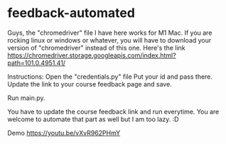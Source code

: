 # feedback-automated

Guys, the "chromedriver" file I have here works for M1 Mac. If you are rocking linux or windows or whatever, you will have to download your version of "chromedriver" instead of this one. Here's the link https://chromedriver.storage.googleapis.com/index.html?path=101.0.4951.41/

Instructions:
Open the "credentials.py" file
Put your id and pass there.
Update the link to your course feedback page and save.

Run main.py. 

You have to update the course feedback link and run everytime. 
You are welcome to automate that part as well but I am too lazy. 
:D 


Demo
https://youtu.be/vXvR962PHmY
